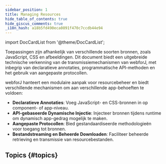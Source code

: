 ```yaml
---
sidebar_position: 1
title: Managing Resources
hide_table_of_contents: true
hide_giscus_comments: true
_i18n_hash: a18b5fd490eca0891f470c7ccdb44e94
---
```

<Head>
  <style>{`
  .container {
    max-width: 65em !important;
  }
  `}</style>
</Head>

<!-- vale off -->
import DocCardList from '@theme/DocCardList';

<!-- vale on -->

Toepassingen zijn afhankelijk van verschillende soorten bronnen, zoals JavaScript, CSS en afbeeldingen. Dit document biedt een uitgebreide technische verkenning van de transmissiemechanismen van webforJ, met inbegrip van declaratieve annotaties, programmatische API-methoden en het gebruik van aangepaste protocollen.

webforJ hanteert een modulaire aanpak voor resourcebeheer en biedt verschillende mechanismen om aan verschillende app-behoeften te voldoen:

- **Declaratieve Annotaties**: Voeg JavaScript- en CSS-bronnen in op component- of app-niveau.
- **API-gebaseerde Dynamische Injectie**: Injecteer bronnen tijdens runtime om dynamisch app-gedrag mogelijk te maken.
- **Aangepaste Protocollen**: Bied gestandaardiseerde methodologieën voor toegang tot bronnen.
- **Bestandstreaming en Beheerde Downloaden**: Faciliteer beheerde retrieving en transmissie van resourcebestanden.

## Topics {#topics}

<DocCardList className="topics-section" />
